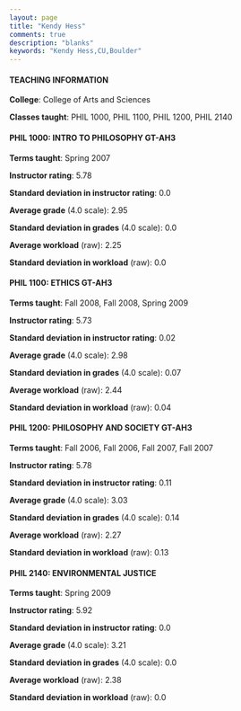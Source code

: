 ```yaml
---
layout: page
title: "Kendy Hess" 
comments: true
description: "blanks"
keywords: "Kendy Hess,CU,Boulder"
---
```

<head>
<script src="https://ajax.googleapis.com/ajax/libs/jquery/2.1.3/jquery.min.js"></script>
<script src="https://dl.dropboxusercontent.com/s/pc42nxpaw1ea4o9/highcharts.js?dl=0"></script>
<!-- <script src="../assets/js/highcharts.js"></script> -->
<style type="text/css">@font-face {
	font-family: "Bebas Neue";
	src: url(https://www.filehosting.org/file/details/544349/BebasNeue Regular.otf) format("opentype");
	}
	h1.Bebas { 
		font-family: "Bebas Neue", Verdana, Tahoma;
	}
</style>
</head>
	   
#### TEACHING INFORMATION

**College**: College of Arts and Sciences

**Classes taught**: PHIL 1000, PHIL 1100, PHIL 1200, PHIL 2140

#### PHIL 1000: INTRO TO PHILOSOPHY GT-AH3

**Terms taught**: Spring 2007

**Instructor rating**: 5.78

**Standard deviation in instructor rating**: 0.0

**Average grade** (4.0 scale): 2.95

**Standard deviation in grades** (4.0 scale): 0.0

**Average workload** (raw): 2.25

**Standard deviation in workload** (raw): 0.0

#### PHIL 1100: ETHICS GT-AH3

**Terms taught**: Fall 2008, Fall 2008, Spring 2009

**Instructor rating**: 5.73

**Standard deviation in instructor rating**: 0.02

**Average grade** (4.0 scale): 2.98

**Standard deviation in grades** (4.0 scale): 0.07

**Average workload** (raw): 2.44

**Standard deviation in workload** (raw): 0.04

#### PHIL 1200: PHILOSOPHY AND SOCIETY GT-AH3

**Terms taught**: Fall 2006, Fall 2006, Fall 2007, Fall 2007

**Instructor rating**: 5.78

**Standard deviation in instructor rating**: 0.11

**Average grade** (4.0 scale): 3.03

**Standard deviation in grades** (4.0 scale): 0.14

**Average workload** (raw): 2.27

**Standard deviation in workload** (raw): 0.13

#### PHIL 2140: ENVIRONMENTAL JUSTICE

**Terms taught**: Spring 2009

**Instructor rating**: 5.92

**Standard deviation in instructor rating**: 0.0

**Average grade** (4.0 scale): 3.21

**Standard deviation in grades** (4.0 scale): 0.0

**Average workload** (raw): 2.38

**Standard deviation in workload** (raw): 0.0

